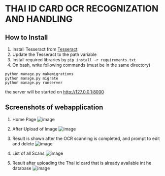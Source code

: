 # THAI ID CARD OCR RECOGNIZATION AND HANDLING


## How to Install
1. Install Tesseract from [Tesseract](https://github.com/tesseract-ocr/tesseract#installing-tesseract)
2. Update the Tesseract to the path variable
3. Install required libraries by ```pip install -r requirements.txt```
4. On bash, write following commands (must be in the same directory)
```console
python manage.py makemigrations
python manage.py migrate
python manage.py runserver
```

the server will be started on http://127.0.0.1:8000

## Screenshots of webapplication

1. Home Page
![image](https://github.com/aditya-1511-rathore/AdityaSingh_Qoala/assets/72315357/e10cebf9-5c43-42b8-8411-37aa0f8d200e)

3. After Upload of Image
![image](https://github.com/aditya-1511-rathore/AdityaSingh_Qoala/assets/72315357/16e8382c-9538-4c9c-9220-f52606591bda)

4. Result is shown after the OCR scanning is completed, and prompt to edit and delete
![image](https://github.com/aditya-1511-rathore/AdityaSingh_Qoala/assets/72315357/227d1a40-86b5-43a2-9cb8-c9a60cf88276)

5. List of all Scans
![image](https://github.com/aditya-1511-rathore/AdityaSingh_Qoala/assets/72315357/43547d67-2c72-48e9-8180-45497b4ea0c1)

6. Result after uploading the Thai id card that is already available int he database
![image](https://github.com/aditya-1511-rathore/AdityaSingh_Qoala/assets/72315357/196b6400-6a88-4c26-856a-afbd4ede1f70)

